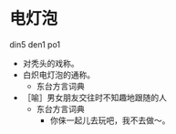 



# 电灯泡
din5 den1 po1
+ 对秃头的戏称。
+ 白炽电灯泡的通称。
  * 东台方言词典
+ ［喻］男女朋友交往时不知趣地跟随的人
  * 东台方言词典
    - 你俫一起儿去玩吧，我不去做～。
